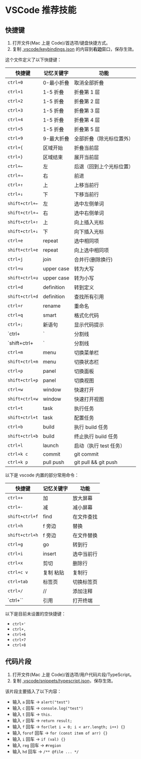 VSCode 推荐技能
=============================================

快捷键
---------------------------------------------
1. 打开文件(Mac 上是 Code)/首选项/键盘快捷方式。
2. 复制 [.vscode/keybindings.json](.vscode/keybindings.json) 的内容到**右边**窗口，保存生效。

这个文件定义了以下快捷键：

| 快捷键         | 记忆关键字 |  功能                            |
|---------------|------------|---------------------------------|
|`ctrl+0`       | 0-最小折叠  | 取消全部折叠                     |
|`ctrl+1`       | 1-5 折叠   | 折叠第 1 层                      |
|`ctrl+2`       | 1-5 折叠   | 折叠第 2 层                      |
|`ctrl+3`       | 1-5 折叠   | 折叠第 3 层                      |
|`ctrl+4`       | 1-5 折叠   | 折叠第 4 层                      |
|`ctrl+5`       | 1-5 折叠   | 折叠第 5 层                      |
|`ctrl+9`       | 9-最大折叠  | 全部折叠（除光标位置外）          |
|`ctrl+{`       | 区域开始    | 折叠当前层                       |
|`ctrl+}`       | 区域结束    | 展开当前层                       |
|`ctrl+←`       | 左         | 后退（回到上个光标位置）           |
|`ctrl+→`       | 右         | 前进                             |
|`ctrl+↑`       | 上         | 上移当前行                       |
|`ctrl+↓`       | 下         | 下移当前行                       |
|`shift+ctrl+←` | 左         | 选中左侧单词                      |
|`shift+ctrl+→` | 右         | 选中右侧单词                      |
|`shift+ctrl+↑` | 上         | 向上插入光标                      |
|`shift+ctrl+↓` | 下         | 向下插入光标                      |
|`ctrl+e`       | repeat     | 选中相同项                       |
|`shift+ctrl+e` | repeat     | 向上选中相同项                    |
|`ctrl+j`       | join       | 合并行(删除换行)                  |
|`ctrl+u`       | upper case | 转为大写                          |
|`shift+ctrl+u` | upper case | 转为小写                          |
|`ctrl+d`       | definition | 转到定义                          |
|`shift+ctrl+d` | definition | 查找所有引用                      |
|`ctrl+r`       | rename     | 重命名                            |
|`ctrl+q`       | smart      | 格式化代码                        |
|`ctrl+;`       | 新语句     | 显示代码提示                       |
|`ctrl+|`       | 分割线      | 拆分屏幕                         |
|`shift+ctrl+|` | 分割线      | 取消拆分屏幕(关闭当前编辑器)      |
|`ctrl+m`       | menu       | 切换菜单栏                       |
|`shift+ctrl+m` | menu       | 切换状态栏                       |
|`ctrl+p`       | panel      | 切换面板                         |
|`shift+ctrl+p` | panel      | 切换视图                         |
|`ctrl+w`       | window     | 快速打开                         |
|`shift+ctrl+w` | window     | 快速打开视图                      |
|`ctrl+t`       | task       | 执行任务                          |
|`shift+ctrl+t` | task       | 配置任务                          |
|`ctrl+b`       | build      | 执行 build 任务                   |
|`shift+ctrl+b` | build      | 终止执行 build 任务               |
|`ctrl+l`       | launch     | 启动（执行 test 任务）            |
|`ctrl+k c`     | commit     | git commit                       |
|`ctrl+k p`     | pull push  | git pull && git push             |

以下是 vscode 内置的部分常用命令：

| 快捷键         | 记忆关键字 |  功能                            |
|---------------|------------|---------------------------------|
|`ctrl++`        | 加        | 放大屏幕                         |  
|`ctrl+-`        | 减        | 减小屏幕                         |   
|`shift+ctrl+f`  | find      | 在文件查找                       | 
|`ctrl+h`        | f 旁边    | 替换                             |  
|`shift+ctrl+h`  | f 旁边    | 在文件替换                        |  
|`ctrl+g`        | go        | 转到行                           |  
|`ctrl+i`        | insert    | 选中当前行                       |  
|`ctrl+x`        | 剪切      | 删除行                           |  
|`ctrl+c v`      | 复制 粘贴 | 复制行                            |  
|`ctrl+tab`      | 标签页    | 切换标签页                        |  
|`ctrl+/`       | //        | 添加注释                          |  
|`ctrl+\``      | 引用       | 打开终端                         |  

以下是目前未设置的空快捷键：
- `ctrl+'`
- `ctrl+,`
- `ctrl+6`
- `ctrl+7`
- `ctrl+8`

代码片段
---------------------------------------------
1. 打开文件(Mac 上是 Code)/首选项/用户代码片段/TypeScript。
2. 复制 [.vscode/snippets/typescript.json](.vscode/snippets/typescript.json)，保存生效。

该片段主要插入了以下内容：

- 输入 `a` 回车 -> `alert("test")`
- 输入 `c` 回车 -> `console.log("test")`
- 输入 `t` 回车 -> `this.`
- 输入 `r` 回车 -> `return result;`
- 输入 `f` 回车 -> `for(let i = 0; i < arr.length; i++) {}`
- 输入 `forof` 回车 -> `for (const item of arr) {}`
- 输入 `i` 回车 -> `if (val) {}`
- 输入 `reg` 回车 -> `#region`
- 输入 `hd` 回车 -> `/** @file ... */`
